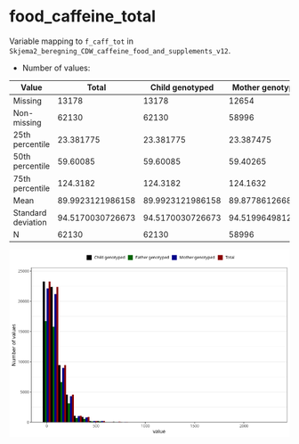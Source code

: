 # food_caffeine_total
Variable mapping to `f_caff_tot` in `Skjema2_beregning_CDW_caffeine_food_and_supplements_v12`.
- Number of values:

| Value | Total | Child genotyped | Mother genotyped | Father genotyped |
| ----- | ----- | --------------- | ---------------- | ---------------- |
| Missing | 13178 | 13178 | 12654 | 6217 |
| Non-missing | 62130 | 62130 | 58996 | 43867 |
| 25th percentile | 23.381775 | 23.381775 | 23.387475 | 22.952 |
| 50th percentile | 59.60085 | 59.60085 | 59.40265 | 58.1216 |
| 75th percentile | 124.3182 | 124.3182 | 124.1632 | 121.70925 |
| Mean | 89.9923121986158 | 89.9923121986158 | 89.8778612668656 | 87.6018678756241 |
| Standard deviation | 94.5170030726673 | 94.5170030726673 | 94.5199649812313 | 91.2979916675225 |
| N | 62130 | 62130 | 58996 | 43867 |



![](food_caffeine_total_n.png)




